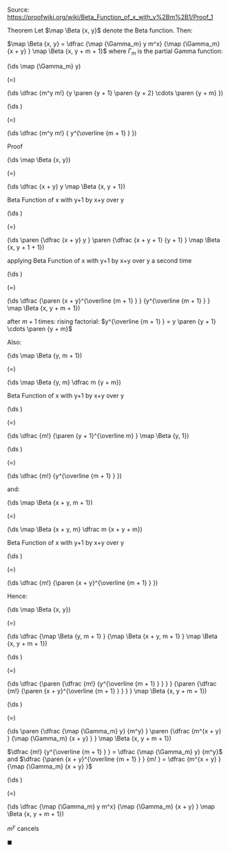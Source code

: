 # 

Source: https://proofwiki.org/wiki/Beta_Function_of_x_with_y%2Bm%2B1/Proof_1

Theorem
Let $\map \Beta {x, y}$ denote the Beta function.
Then:

$\map \Beta {x, y} = \dfrac {\map {\Gamma_m} y m^x} {\map {\Gamma_m} {x + y} } \map \Beta {x, y + m + 1}$
where $\Gamma_m$ is the partial Gamma function:














\(\ds \map {\Gamma_m} y\)

\(=\)







\(\ds \dfrac {m^y m!} {y \paren {y + 1} \paren {y + 2} \cdots \paren {y + m} }\)




















\(\ds \)

\(=\)







\(\ds \dfrac {m^y m!} { y^{\overline {m + 1} } }\)











Proof













\(\ds \map \Beta {x, y}\)

\(=\)







\(\ds \dfrac {x + y} y \map \Beta {x, y + 1}\)





Beta Function of x with y+1 by x+y over y














\(\ds \)

\(=\)







\(\ds \paren {\dfrac {x + y} y } \paren {\dfrac {x + y + 1} {y + 1} } \map \Beta {x, y + 1 + 1}\)





applying Beta Function of x with y+1 by x+y over y a second time














\(\ds \)

\(=\)







\(\ds \dfrac {\paren {x + y}^{\overline {m + 1} } } {y^{\overline {m + 1} } } \map \Beta {x, y + m + 1}\)





after $m + 1$ times: rising factorial: $y^{\overline {m + 1} } = y \paren {y + 1} \cdots \paren {y + m}$




Also:














\(\ds \map \Beta {y, m + 1}\)

\(=\)







\(\ds \map \Beta {y, m} \dfrac m {y + m}\)





Beta Function of x with y+1 by x+y over y














\(\ds \)

\(=\)







\(\ds \dfrac {m!} {\paren {y + 1}^{\overline m} } \map \Beta {y, 1}\)




















\(\ds \)

\(=\)







\(\ds \dfrac {m!} {y^{\overline {m + 1} } }\)










and:














\(\ds \map \Beta {x + y, m + 1}\)

\(=\)







\(\ds \map \Beta {x + y, m} \dfrac m {x + y + m}\)





Beta Function of x with y+1 by x+y over y














\(\ds \)

\(=\)







\(\ds \dfrac {m!} {\paren {x + y}^{\overline {m + 1} } }\)










Hence:














\(\ds \map \Beta {x, y}\)

\(=\)







\(\ds \dfrac {\map \Beta {y, m + 1} } {\map \Beta {x + y, m + 1} } \map \Beta {x, y + m + 1}\)




















\(\ds \)

\(=\)







\(\ds \dfrac {\paren {\dfrac {m!} {y^{\overline {m + 1} } } } } {\paren {\dfrac {m!} {\paren {x + y}^{\overline {m + 1} } } } } \map \Beta {x, y + m + 1}\)




















\(\ds \)

\(=\)







\(\ds \paren {\dfrac {\map {\Gamma_m} y} {m^y} } \paren {\dfrac {m^{x + y} } {\map {\Gamma_m} {x + y} } } \map \Beta {x, y + m + 1}\)





$\dfrac {m!} {y^{\overline {m + 1} } } = \dfrac {\map {\Gamma_m} y} {m^y}$ and $\dfrac {\paren {x + y}^{\overline {m + 1} } } {m! }  = \dfrac {m^{x + y} } {\map {\Gamma_m} {x + y} }$














\(\ds \)

\(=\)







\(\ds \dfrac {\map {\Gamma_m} y m^x} {\map {\Gamma_m} {x + y} } \map \Beta {x, y + m + 1}\)





$m^y$ cancels



$\blacksquare$





